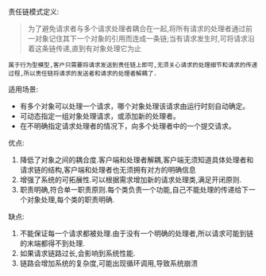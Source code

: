 责任链模式定义:
> 为了避免请求者与多个请求处理者耦合在一起,将所有请求的处理者通过前一对象记住其下一个对象的引用而连成一条链;当有请求发生时,可将请求沿着这条链传递,直到有对象处理它为止

`属于行为型模型,客户只需要将请求发送到责任链上即可,无须关心请求的处理细节和请求的传递过程,所以责任链将请求的发送者和请求的处理者解耦了.`

适用场景:
- 有多个对象可以处理一个请求，哪个对象处理该请求由运行时刻自动确定。
- 可动态指定一组对象处理请求，或添加新的处理者。
- 在不明确指定请求处理者的情况下，向多个处理者中的一个提交请求。

优点:
1. 降低了对象之间的耦合度.客户端和处理者解耦,客户端无须知道具体处理者和请求链的结构,客户端和处理者也无须拥有对方的明确信息
2. 增强了系统的可拓展性.可以根据需求增加新的请求处理类,满足开闭原则.
3. 职责明确,符合单一职责原则.每个类负责一个功能,自己不能处理的传递给下一个对象处理,每个类的职责明确.

缺点:
1. 不能保证每一个请求都被处理.由于没有一个明确的处理者,所以请求可能到链的末端都得不到处理.
2. 如果请求链路过长,会影响到系统性能.
3. 链路会增加系统的复杂度,可能出现循环调用,导致系统崩溃
